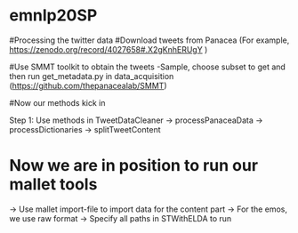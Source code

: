 # emnlp20SP


#Processing the twitter data
#Download tweets from Panacea (For example, https://zenodo.org/record/4027658#.X2gKnhERUgY )

#Use SMMT toolkit to obtain the tweets
-Sample, choose subset to get and then run get_metadata.py in data_acquisition (https://github.com/thepanacealab/SMMT)

#Now our methods kick in 

Step 1: Use methods in TweetDataCleaner
-> processPanaceaData
-> processDictionaries
-> splitTweetContent

# Now we are in position to run our mallet tools

-> Use mallet import-file to import data for the content part
-> For the emos, we use raw format
-> Specify all paths in STWithELDA to run








